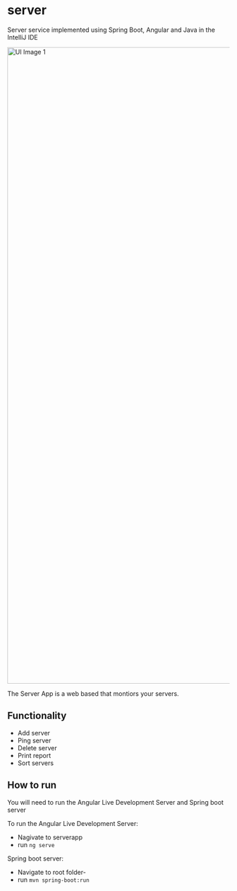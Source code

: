 # server
Server service implemented using Spring Boot, Angular and Java in the IntelliJ IDE

<img width="1440" alt="UI Image 1" src="https://user-images.githubusercontent.com/70677768/173446760-a77bfbb4-afc9-46db-af6e-143221400282.png">

The Server App is a web based that montiors your servers. 

## Functionality
- Add server
- Ping server
- Delete server
- Print report
- Sort servers

## How to run
You will need to run the Angular Live Development Server and Spring boot server

To run the Angular Live Development Server:
- Nagivate to serverapp
- run `ng serve`

Spring boot server:
- Navigate to root folder-
- run `mvn spring-boot:run`
